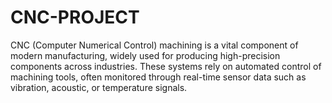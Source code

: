 # CNC-PROJECT
CNC (Computer Numerical Control) machining is a vital component of modern manufacturing, widely used for producing high-precision components across industries. These systems rely on automated control of machining tools, often monitored through real-time sensor data such as vibration, acoustic, or temperature signals. 
